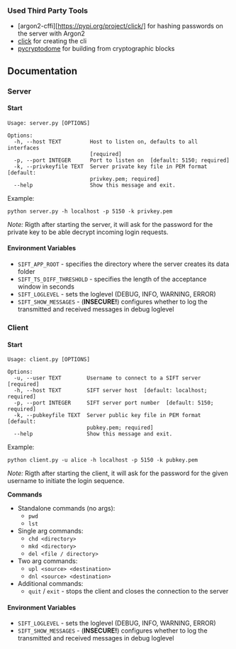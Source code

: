 ### Used Third Party Tools
- [argon2-cffi][https://pypi.org/project/click/] for hashing passwords on the server with Argon2
- [click](https://click.palletsprojects.com/en/8.1.x/) for creating the cli
- [pycryptodome](https://pypi.org/project/pycryptodome/) for building from cryptographic blocks

## Documentation

### Server

#### Start

```
Usage: server.py [OPTIONS]

Options:
  -h, --host TEXT         Host to listen on, defaults to all interfaces
                          [required]
  -p, --port INTEGER      Port to listen on  [default: 5150; required]
  -k, --privkeyfile TEXT  Server private key file in PEM format  [default:
                          privkey.pem; required]
  --help                  Show this message and exit.

```

Example:

`python server.py -h localhost -p 5150 -k privkey.pem`

*Note:* Rigth after starting the server, it will ask for the password for the private key to be able decrypt incoming login requests.

#### Environment Variables

- `SIFT_APP_ROOT` - specifies the directory where the server creates its data folder
- `SIFT_TS_DIFF_THRESHOLD` - specifies the length of the acceptance window in seconds
- `SIFT_LOGLEVEL` - sets the loglevel (DEBUG, INFO, WARNING, ERROR)
- `SIFT_SHOW_MESSAGES` - (**INSECURE!**) configures whether to log the transmitted and received messages in debug loglevel

### Client

#### Start

```
Usage: client.py [OPTIONS]

Options:
  -u, --user TEXT        Username to connect to a SIFT server  [required]
  -h, --host TEXT        SIFT server host  [default: localhost; required]
  -p, --port INTEGER     SIFT server port number  [default: 5150; required]
  -k, --pubkeyfile TEXT  Server public key file in PEM format  [default:
                         pubkey.pem; required]
  --help                 Show this message and exit.
```

Example:

`python client.py -u alice -h localhost -p 5150 -k pubkey.pem`

*Note:* Rigth after starting the client, it will ask for the password for the given username to initiate the login sequence.

**Commands**

- Standalone commands (no args):
  - `pwd`
  - `lst`
- Single arg commands:
  - `chd <directory>`
  - `mkd <directory>`
  - `del <file / directory>`
- Two arg commands:
  - `upl <source> <destination>`
  - `dnl <source> <destination>`
- Additional commands:
  - `quit` / `exit` - stops the client and closes the connection to the server

#### Environment Variables

- `SIFT_LOGLEVEL` - sets the loglevel (DEBUG, INFO, WARNING, ERROR)
- `SIFT_SHOW_MESSAGES` - (**INSECURE!**) configures whether to log the transmitted and received messages in debug loglevel
